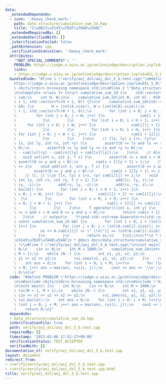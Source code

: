 ```yaml
---
data:
  _extendedDependsOn:
  - icon: ':heavy_check_mark:'
    path: data_structure/cumulative_sum_2d.hpp
    title: "2\u6B21\u5143\u7D2F\u7A4D\u548C"
  _extendedRequiredBy: []
  _extendedVerifiedWith: []
  _isVerificationFailed: false
  _pathExtension: cpp
  _verificationStatusIcon: ':heavy_check_mark:'
  attributes:
    '*NOT_SPECIAL_COMMENTS*': ''
    PROBLEM: https://judge.u-aizu.ac.jp/onlinejudge/description.jsp?id=DSL_5_B
    links:
    - https://judge.u-aizu.ac.jp/onlinejudge/description.jsp?id=DSL_5_B
  bundledCode: "#line 1 \"verify/aoj_dsl/aoj_dsl_5_b.test.cpp\"\n#define PROBLEM \"\
    https://judge.u-aizu.ac.jp/onlinejudge/description.jsp?id=DSL_5_B\"\n\n#include\
    \ <bits/stdc++.h>\nusing namespace std;\n\n#line 2 \"data_structure/cumulative_sum_2d.hpp\"\
    \n\ntemplate <class T> struct cumulative_sum_2d {\n    std::vector<std::vector<T>>\
    \ cum;\n    int H, W;\n\n    cumulative_sum_2d(int W, int H) : H(H), W(W), cum(W\
    \ + 1, std::vector<T>(H + 1, 0)) {}\n\n    cumulative_sum_2d(std::vector<std::vector<T>>\
    \ &A) {\n        H = (int)A.size(), W = (int)A[0].size();\n        cum.assign(H\
    \ + 1, std::vector<T>(W + 1, 0));\n        for (int i = 0; i < H; i++) {\n   \
    \         for (int j = 0; j < W; j++) {\n                cum[i + 1][j + 1] = A[i][j];\n\
    \            }\n        }\n        for (int i = 0; i < H + 1; i++) {\n       \
    \     for (int j = 0; j < W; j++) {\n                cum[i][j + 1] += cum[i][j];\n\
    \            }\n        }\n        for (int i = 0; i < H; i++) {\n           \
    \ for (int j = 0; j < W + 1; j++) {\n                cum[i + 1][j] += cum[i][j];\n\
    \            }\n        }\n    }\n\n    // [lx, ly) x [rx, ry)\n    T sum(int\
    \ lx, int ly, int rx, int ry) {\n        assert(0 <= lx and lx <= rx and rx <=\
    \ H);\n        assert(0 <= ly and ly <= ry and ry <= W);\n        return (cum[rx][ry]\
    \ - cum[lx][ry] - cum[rx][ly] + cum[lx][ly]);\n    }\n\n    // A[x][y] = z\n \
    \   void set(int x, int y, T z) {\n        assert(0 <= x and x < H);\n       \
    \ assert(0 <= y and y < W);\n        cum[x + 1][y + 1] = z;\n    }\n\n    // A[x][y]\
    \ += z\n    void add(int x, int y, T z) {\n        assert(0 <= x and x < H);\n\
    \        assert(0 <= y and y < W);\n        cum[x + 1][y + 1] += z;\n    }\n\n\
    \    // (i, j) \\in [lx, ly) x [rx, ry) cum[i][j] += z;\n    void imos(int lx,\
    \ int ly, int rx, int ry, T z = 1) {\n        add(lx, ly, z);\n        add(lx,\
    \ ry, -z);\n        add(rx, ly, -z);\n        add(rx, ry, z);\n    }\n\n    void\
    \ build() {\n        for (int i = 0; i < H + 1; i++) {\n            for (int j\
    \ = 0; j < W; j++) {\n                cum[i][j + 1] += cum[i][j];\n          \
    \  }\n        }\n        for (int i = 0; i < H; i++) {\n            for (int j\
    \ = 0; j < W + 1; j++) {\n                cum[i + 1][j] += cum[i][j];\n      \
    \      }\n        }\n    }\n\n    T operator()(int x, int y) {\n        assert(0\
    \ <= x and x < H and 0 <= y and y < W);\n        return cum[x + 1][y + 1];\n \
    \   }\n\n    // output\n    friend std::ostream &operator<<(std::ostream &os,\
    \ const cumulative_sum_2d &A) {\n        for (int i = 0; i < (int)A.cum.size();\
    \ i++) {\n            for (int j = 0; j < (int)A.cum[i].size(); j++) {\n     \
    \           os << A.cum[i][j] << \" \\n\"[j == (int)A.cum[i].size() - 1];\n  \
    \          }\n        }\n        return os;\n    }\n};\n\n/**\n * @brief 2\u6B21\
    \u5143\u7D2F\u7A4D\u548C\n * @docs docs/data_structure/cumulative_sum_2d.md\n\
    \ */\n#line 7 \"verify/aoj_dsl/aoj_dsl_5_b.test.cpp\"\n\nint main() {\n    int\
    \ N;\n    cin >> N;\n    int M = 1000;\n    cumulative_sum_2d<int> rui(M + 1,\
    \ M + 1);\n    while (N--) {\n        int x1, y1, x2, y2;\n        cin >> x1 >>\
    \ y1 >> x2 >> y2;\n        rui.imos(x1, y1, x2, y2);\n    }\n    rui.build();\n\
    \    int ans = 0;\n    for (int i = 0; i < M; i++)\n        for (int j = 0; j\
    \ < M; j++) ans = max(ans, rui(i, j));\n    cout << ans << '\\n';\n    return\
    \ 0;\n}\n"
  code: "#define PROBLEM \"https://judge.u-aizu.ac.jp/onlinejudge/description.jsp?id=DSL_5_B\"\
    \n\n#include <bits/stdc++.h>\nusing namespace std;\n\n#include \"data_structure/cumulative_sum_2d.hpp\"\
    \n\nint main() {\n    int N;\n    cin >> N;\n    int M = 1000;\n    cumulative_sum_2d<int>\
    \ rui(M + 1, M + 1);\n    while (N--) {\n        int x1, y1, x2, y2;\n       \
    \ cin >> x1 >> y1 >> x2 >> y2;\n        rui.imos(x1, y1, x2, y2);\n    }\n   \
    \ rui.build();\n    int ans = 0;\n    for (int i = 0; i < M; i++)\n        for\
    \ (int j = 0; j < M; j++) ans = max(ans, rui(i, j));\n    cout << ans << '\\n';\n\
    \    return 0;\n}"
  dependsOn:
  - data_structure/cumulative_sum_2d.hpp
  isVerificationFile: true
  path: verify/aoj_dsl/aoj_dsl_5_b.test.cpp
  requiredBy: []
  timestamp: '2023-02-06 17:52:27+09:00'
  verificationStatus: TEST_ACCEPTED
  verifiedWith: []
documentation_of: verify/aoj_dsl/aoj_dsl_5_b.test.cpp
layout: document
redirect_from:
- /verify/verify/aoj_dsl/aoj_dsl_5_b.test.cpp
- /verify/verify/aoj_dsl/aoj_dsl_5_b.test.cpp.html
title: verify/aoj_dsl/aoj_dsl_5_b.test.cpp
---
```

